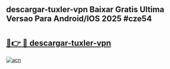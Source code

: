 ## descargar-tuxler-vpn Baixar Gratis Ultima Versao Para Android/IOS 2025 #cze54

# <h2><a href="https://ainizakaria.my?title=descargar-tuxler-vpn&ref=20M">🔗👉 🔴 descargar-tuxler-vpn</a></h2>

[![acn](https://github.com/user-attachments/assets/0f9c940e-d8b0-45ae-aac7-cd30a18b3e1c)](https://ainizakaria.my?title=descargar-tuxler-vpn&ref=20M)

